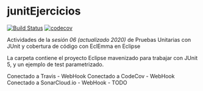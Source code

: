 # junitEjercicios

[![Build Status](https://travis-ci.org/ualhmis/junitEjercicios.svg?branch=master)](https://travis-ci.org/ualhmis/junitEjercicios)
[![codecov](https://codecov.io/gh/ualhmis/junitEjercicios/branch/master/graph/badge.svg)](https://codecov.io/gh/ualhmis/junitEjercicios)

Actividades de la *sesión 06 (actualizado 2020)* de Pruebas Unitarias con JUnit y cobertura de código con EclEmma en Eclipse

La carpeta contiene el proyecto Eclipse mavenizado para trabajar con JUnit 5, y un ejemplo de test parametrizado.


Conectado a Travis - WebHook
Conectado a CodeCov - WebHook
Conectado a SonarCloud.io - WebHook - TODO